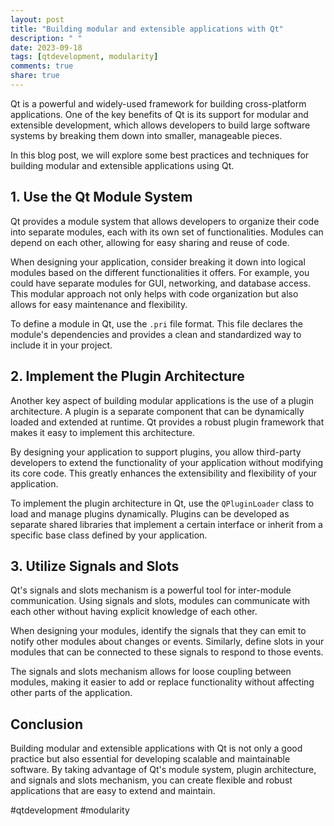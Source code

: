 ```yaml
---
layout: post
title: "Building modular and extensible applications with Qt"
description: " "
date: 2023-09-18
tags: [qtdevelopment, modularity]
comments: true
share: true
---
```


Qt is a powerful and widely-used framework for building cross-platform applications. One of the key benefits of Qt is its support for modular and extensible development, which allows developers to build large software systems by breaking them down into smaller, manageable pieces.

In this blog post, we will explore some best practices and techniques for building modular and extensible applications using Qt.

## 1. Use the Qt Module System

Qt provides a module system that allows developers to organize their code into separate modules, each with its own set of functionalities. Modules can depend on each other, allowing for easy sharing and reuse of code.

When designing your application, consider breaking it down into logical modules based on the different functionalities it offers. For example, you could have separate modules for GUI, networking, and database access. This modular approach not only helps with code organization but also allows for easy maintenance and flexibility.

To define a module in Qt, use the `.pri` file format. This file declares the module's dependencies and provides a clean and standardized way to include it in your project.

## 2. Implement the Plugin Architecture

Another key aspect of building modular applications is the use of a plugin architecture. A plugin is a separate component that can be dynamically loaded and extended at runtime. Qt provides a robust plugin framework that makes it easy to implement this architecture.

By designing your application to support plugins, you allow third-party developers to extend the functionality of your application without modifying its core code. This greatly enhances the extensibility and flexibility of your application.

To implement the plugin architecture in Qt, use the `QPluginLoader` class to load and manage plugins dynamically. Plugins can be developed as separate shared libraries that implement a certain interface or inherit from a specific base class defined by your application.

## 3. Utilize Signals and Slots

Qt's signals and slots mechanism is a powerful tool for inter-module communication. Using signals and slots, modules can communicate with each other without having explicit knowledge of each other.

When designing your modules, identify the signals that they can emit to notify other modules about changes or events. Similarly, define slots in your modules that can be connected to these signals to respond to those events.

The signals and slots mechanism allows for loose coupling between modules, making it easier to add or replace functionality without affecting other parts of the application.

## Conclusion

Building modular and extensible applications with Qt is not only a good practice but also essential for developing scalable and maintainable software. By taking advantage of Qt's module system, plugin architecture, and signals and slots mechanism, you can create flexible and robust applications that are easy to extend and maintain.

#qtdevelopment #modularity